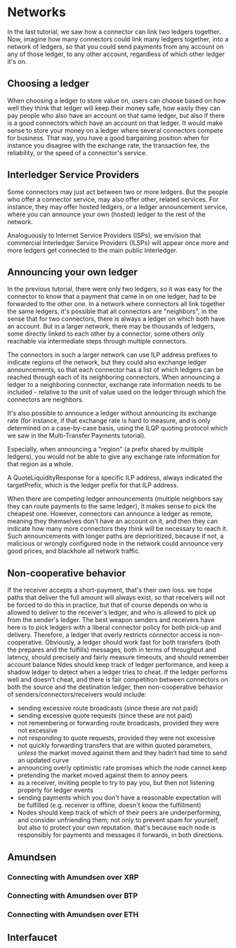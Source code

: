 # Networks

In the last tutorial, we saw how a connector can link two ledgers together. Now, imagine how
many connectors could link many ledgers together, into a network of ledgers, so that you could send payments
from any account on any of those ledger, to any other account, regardless of which other ledger it's on.

## Choosing a ledger
When choosing a ledger to store value on, users can choose based on how well they think that ledger will keep their
money safe, how easily they can pay people who also have an account on that same ledger, but also if there is a good
connectors which have an account on that ledger. It would make sense to store your money on a ledger where
several connectors compete for business. That way, you have a good bargaining position when for instance you disagree
with the exchange rate, the transaction fee, the reliability, or the speed of a connector's service.

## Interledger Service Providers
Some connectors may just act between two or more ledgers. But the people who offer a connector service, may also offer other,
related services. For instance, they may offer hosted ledgers, or a ledger announcement service, where you can announce your
own (hosted) ledger to the rest of the network.

Analoguously to Internet Service Providers (ISPs), we envision that commercial Interledger Service Providers (ILSPs) will appear
once more and more ledgers get connected to the main public Interledger.

## Announcing your own ledger
In the previous tutorial, there were only two ledgers, so it was easy for the connector to know that a payment that came in on one
ledger, had to be forwarded to the other one. In a network where connectors all link together the same ledgers, it's possible that all
connectors are "neighbors", in the sense that for two connectors, there is always a ledger on which both have an account.
But in a larger network, there may be thousands of ledgers, some directly linked to
each other by a connector, some others only reachable via intermediate steps through multiple connectors.

The connectors in such a larger network can use ILP address prefixes to indicate regions of the network, but they could also exchange
ledger announcements, so that each connector has a list of which ledgers can be reached through each of its neighboring connectors.
When announcing a ledger to a neighboring connector, exchange rate information needs to be included - relative to the unit of value
used on the ledger through which the connectors are neighbors.

It's also possible to announce a ledger without announcing its exchange rate (for instance, if that exchange rate is hard to measure,
and is only determined on a case-by-case basis, using the ILQP quoting protocol which we saw in the Multi-Transfer Payments tutorial).

Especially, when announcing a "region" (a prefix shared by multiple ledgers), you would not be able to give any exchange rate information
for that region as a whole.

A QuoteLiquidityResponse for a specific ILP address, always indicated the targetPrefix, which is the ledger prefix for that ILP address.

When there are competing ledger announcements (multiple neighbors say they can route payments to the same ledger), it makes sense to
pick the cheapest one. However, connectors can announce a ledger as remote, meaning they themselves don't have an account on it, and then
they can indicate how many more connectors they think will be necessary to reach it. Such announcements with longer paths are deprioritized,
because if not, a malicious or wrongly configured node in the network could announce very good prices, and blackhole all network traffic. 

## Non-cooperative behavior
If the receiver accepts a short-payment, that's their own loss. we hope paths that deliver the full amount will always exist, so that
receivers will not be forced to do this in practice, but that of course depends on who is allowed to deliver to the receiver's ledger,
and who is allowed to pick up from the sender's ledger. The best weapon senders and receivers have here is to pick ledgers with a liberal
connector policy for both pick-up and delivery.
Therefore, a ledger that overly restricts connector access is non-cooperative.
Obviously, a ledger should work fast for both transfers (both the prepares and the fulfills)  messages, both in terms of throughput and latency, should precisely and fairly measure timeouts, and should remember account balance
Ndes should keep track of ledger performance, and keep a shadow ledger to detect when a ledger tries to cheat.
If the ledger performs well and doesn't cheat, and there is fair competition between connectors on both the source and the destination ledger, then non-cooperative behavior of senders/connectors/receivers would include:
* sending excessive route broadcasts (since these are not paid)
* sending excessive quote requests (since these are not paid)
* not remembering or forwarding route broadcasts, provided they were not excessive
* not responding to quote requests, provided they were not excessive
* not quickly forwarding transfers that are within quoted parameters, *unless* the market moved against them and they hadn't had time to send an updated curve
* announcing overly optimistic rate promises which the node cannot keep
* pretending the market moved against them to annoy peers
* as a receiver, inviting people to try to pay you, but then not listening properly for ledger events
* sending payments which you don't have a reasonable expectation will be fulfilled (e.g. receiver is offline, doesn't know the fulfillment)
* Nodes should keep track of which of their peers are underperforming, and consider unfriending them; not only to prevent spam for yourself, but also to protect your own reputation. that's because each node is responsibly for payments and messages it forwards, in both directions.

## Amundsen
### Connecting with Amundsen over XRP
### Connecting with Amundsen over BTP
### Connecting with Amundsen over ETH

## Interfaucet


